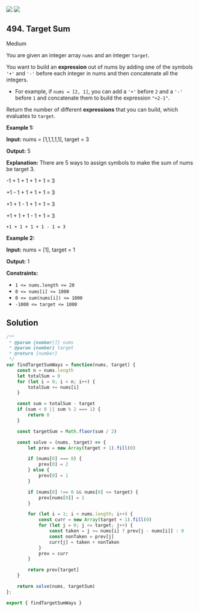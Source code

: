 [![](https://img.shields.io/github/stars/LeetCode-in-JavaScript/LeetCode-in-JavaScript?label=Stars&style=flat-square)](https://github.com/LeetCode-in-JavaScript/LeetCode-in-JavaScript)
[![](https://img.shields.io/github/forks/LeetCode-in-JavaScript/LeetCode-in-JavaScript?label=Fork%20me%20on%20GitHub%20&style=flat-square)](https://github.com/LeetCode-in-JavaScript/LeetCode-in-JavaScript/fork)

## 494\. Target Sum

Medium

You are given an integer array `nums` and an integer `target`.

You want to build an **expression** out of nums by adding one of the symbols `'+'` and `'-'` before each integer in nums and then concatenate all the integers.

*   For example, if `nums = [2, 1]`, you can add a `'+'` before `2` and a `'-'` before `1` and concatenate them to build the expression `"+2-1"`.

Return the number of different **expressions** that you can build, which evaluates to `target`.

**Example 1:**

**Input:** nums = [1,1,1,1,1], target = 3

**Output:** 5

**Explanation:** There are 5 ways to assign symbols to make the sum of nums be target 3. 

-1 + 1 + 1 + 1 + 1 = 3 

+1 - 1 + 1 + 1 + 1 = 3 

+1 + 1 - 1 + 1 + 1 = 3 

+1 + 1 + 1 - 1 + 1 = 3 

    +1 + 1 + 1 + 1 - 1 = 3

**Example 2:**

**Input:** nums = [1], target = 1

**Output:** 1

**Constraints:**

*   `1 <= nums.length <= 20`
*   `0 <= nums[i] <= 1000`
*   `0 <= sum(nums[i]) <= 1000`
*   `-1000 <= target <= 1000`

## Solution

```javascript
/**
 * @param {number[]} nums
 * @param {number} target
 * @return {number}
 */
var findTargetSumWays = function(nums, target) {
    const n = nums.length
    let totalSum = 0
    for (let i = 0; i < n; i++) {
        totalSum += nums[i]
    }

    const sum = totalSum - target
    if (sum < 0 || sum % 2 === 1) {
        return 0
    }

    const targetSum = Math.floor(sum / 2)

    const solve = (nums, target) => {
        let prev = new Array(target + 1).fill(0)

        if (nums[0] === 0) {
            prev[0] = 2
        } else {
            prev[0] = 1
        }

        if (nums[0] !== 0 && nums[0] <= target) {
            prev[nums[0]] = 1
        }

        for (let i = 1; i < nums.length; i++) {
            const curr = new Array(target + 1).fill(0)
            for (let j = 0; j <= target; j++) {
                const taken = j >= nums[i] ? prev[j - nums[i]] : 0
                const nonTaken = prev[j]
                curr[j] = taken + nonTaken
            }
            prev = curr
        }

        return prev[target]
    }

    return solve(nums, targetSum)
};

export { findTargetSumWays }
```